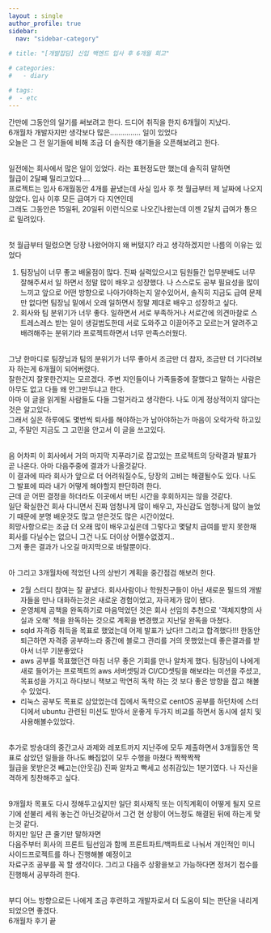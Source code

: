 ```yaml
---
layout : single
author_profile: true
sidebar: 
  nav: "sidebar-category"
  
# title: "[개발잡담] 신입 백엔드 입사 후 6개월 회고"

# categories:
#   - diary

# tags:
#  - etc
---
```


간만에 그동안의 일기를 써보려고 한다. 드디어 취직을 한지 6개월이 지났다.<br>
6개월차 개발자지만 생각보다 많은............... 일이 있었다<br>
오늘은 그 전 일기들에 비해 조금 더 솔직한 얘기들을 오픈해보려고 한다.<br><br>

일전에는 회사에서 많은 일이 있었다. 라는 표현정도만 했는데 솔직히 말하면<br>
월급이 2달째 밀리고있다....<br>
프로젝트는 입사 6개월동안 4개를 끝냈는데 사실 입사 후 첫 월급부터 제 날짜에 나오지 않았다. 입사 이후 모든 급여가 다 지연인데<br>
그래도 그동안은 15일뒤, 20일뒤 이런식으로 나오긴나왔는데 이젠 2달치 급여가 통으로 밀려있다.<br><br>

첫 월급부터 밀렸으면 당장 나왔어야지 왜 버텼지? 라고 생각하겠지만 나름의 이유는 있었다<br>
1. 팀장님이 너무 좋고 배울점이 많다. 진짜 실력있으시고 팀원들간 업무분배도 너무 잘해주셔서 일 하면서 정말 많이 배우고 성장했다. 나 스스로도 공부 필요성을 많이 느끼고 앞으로 어떤 방향으로 나아가야하는지 알수있어서, 솔직히 지금도 급여 문제만 없다면 팀장님 밑에서 오래 일하면서 정말 제대로 배우고 성장하고 싶다.<br>
2. 회사와 팀 분위기가 너무 좋다. 일하면서 서로 부족하거나 서로간에 의견마찰로 스트레스레스 받는 일이 생길법도한데 서로 도와주고 이끌어주고 모르는거 알려주고 배려해주는 분위기라 프로젝트하면서 너무 만족스러웠다.<br><br>

그냥 한마디로 팀장님과 팀의 분위기가 너무 좋아서 조금만 더 참자, 조금만 더 기다려보자 하는게 6개월이 되어버렸다.<br>잘한건지 잘못한건지는 모르겠다. 주변 지인들이나 가족들중에 잘했다고 말하는 사람은 아무도 없고 다들 왜 안그만두냐고 한다. <br>아마 이 글을 읽게될 사람들도 다들 그럴거라고 생각한다. 나도 이게 정상적이지 않다는 것은 알고있다.<br> 그래서 실은 하루에도 몇번씩 퇴사를 해야하는가 남아야하는가 마음이 오락가락 하고있고, 주말인 지금도 그 고민을 안고서 이 글을 쓰고있다. <br><br>

음 어차피 이 회사에서 거의 마지막 지푸라기로 잡고있는 프로젝트의 당락결과 발표가 곧 나온다. 아마 다음주중에 결과가 나올것같다. <br>이 결과에 따라 회사가 앞으로 더 어려워질수도, 당장의 고비는 해결될수도 있다. 나도 그 발표에 따라 내가 어떻게 해야할지 판단하려 한다.<br> 근데 곧 어떤 결정을 하더라도 이곳에서 버틴 시간을 후회하지는 않을 것같다. <br>일단 확실한건 회사 다니면서 진짜 엄청나게 많이 배우고, 자신감도 엄청나게 많이 늘었기 때문에 분명 배운것도 많고 얻은것도 많은 시간이었다. <br>희망사항으로는 조금 더 오래 많이 배우고싶은데 그렇다고 몇달치 급여를 받지 못한채 회사를 다닐수는 없으니 그건 나도 더이상 어쩔수없겠지.. <br>그저 좋은 결과가 나오길 마지막으로 바랄뿐이다.<br><br>

아 그리고 3개월차에 적었던 나의 상반기 계획을 중간점검 해보려 한다.<br>
- 2월 스터디 참여는 잘 끝냈다. 회사사람이나 학원친구들이 아닌 새로운 필드의 개발자들을 만나 대화하는것은 새로운 경험이었고, 자극제가 많이 됐다. <br>
- 운영체제 곰책을 완독하기로 마음먹었던 것은 회사 선임의 추천으로 '객체지향의 사실과 오해' 책을 완독하는 것으로 계획을 변경했고 지난달 완독을 마쳤다. <br>
- sqld 자격증 취득을 목표로 했었는데 어제 발표가 났다!! 그리고 합격했다!!! 한동안 퇴근하면 자격증 공부하느라 중간에 블로그 관리를 거의 못했었는데 좋은결과를 받아서 너무 기분좋았다<br>
- aws 공부를 목표했던건 마침 너무 좋은 기회를 만나 알차게 했다. 팀장님이 나에게 새로 들어가는 프로젝트의 aws 서버셋팅과 CI/CD셋팅을 해보라는 미션을 주셨고, 목표성을 가지고 하다보니 책보고 막연히 독학 하는 것 보다 좋은 방향을 잡고 해볼수 있었다. <br>
- 리눅스 공부도 목표로 삼았었는데 집에서 독학으로 centOS 공부를 하던차에 스터디에서 ubuntu 관련된 미션도 받아서 운좋게 두가지 비교를 하면서 동시에 설치 및 사용해볼수있었다.<br><br>

추가로 방송대의 중간고사 과제와 레포트까지 지난주에 모두 제출하면서 3개월동안 목표로 삼았던 일들을 하나도 빠짐없이 모두 수행을 마쳤다 짝짝짝짝<br>
월급을 못받은것 빼고는(안웃김) 진짜 알차고 빡세고 성취감있는 1분기였다. 나 자신을 격하게 칭찬해주고 싶다.<br><br>

9개월차 목표도 다시 정해두고싶지만 일단 회사재직 또는 이직계획이 어떻게 될지 모르기에 섣불리 세워 놓는건 아닌것같아서 그건 현 상황이 어느정도 해결된 뒤에 하는게 맞는것 같다. <br>
하지만 일단 큰 줄기만 말하자면<br>
다음주부터 회사의 프론트 팀선임과 함께 프론트파트/백파트로 나눠서 개인적인 미니 사이드프로젝트를 하나 진행해볼 예정이고 <br>
자료구조 공부를 꼭 할 생각이다. 그리고 다음주 상황을보고 가능하다면 정처기 접수를 진행해서 공부하려 한다.<br><br>

부디 어느 방향으로든 나에게 조금 후련하고 개발자로서 더 도움이 되는 판단을 내리게 되었으면 좋겠다.<br>
6개월차 후기 끝
